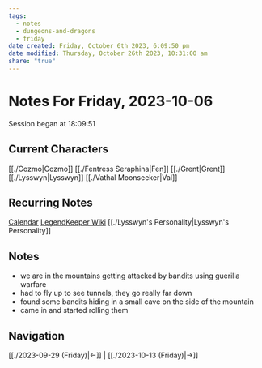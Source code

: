 ```yaml
---
tags:
  - notes
  - dungeons-and-dragons
  - friday
date created: Friday, October 6th 2023, 6:09:50 pm
date modified: Thursday, October 26th 2023, 10:31:00 am
share: "true"
---
```


# Notes For Friday, 2023-10-06
Session began at 18:09:51
## Current Characters
[[./Cozmo|Cozmo]]
[[./Fentress Seraphina|Fen]]
[[./Grent|Grent]]
[[./Lysswyn|Lysswyn]]
[[./Vathal Moonseeker|Val]]
## Recurring Notes
[Calendar](https://app.fantasy-calendar.com/calendars/6f02c48e5c62fc52dd885ff64676e197)
[LegendKeeper Wiki](https://app.legendkeeper.com/a/worlds/cl9i3wvwfuxpk0990vdj471tg/cl9i3xygz000d0288hoamypix)
[[./Lysswyn's Personality|Lysswyn's Personality]]
## Notes
- we are in the mountains getting attacked by bandits using guerilla warfare
- had to fly up to see tunnels, they go really far down
- found some bandits hiding in a small cave on the side of the mountain
- came in and started rolling them
## Navigation
[[./2023-09-29 (Friday)|←]] | [[./2023-10-13 (Friday)|→]]